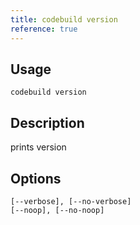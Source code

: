 ```yaml
---
title: codebuild version
reference: true
---
```


## Usage

    codebuild version

## Description

prints version


## Options

```
[--verbose], [--no-verbose]  
[--noop], [--no-noop]        
```


